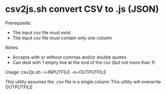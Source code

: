 # csv2js.sh convert CSV to .js (JSON)

Prerequisite:
 - The input csv file must exist
 - The input csv file must contain only one column

Notes:
 - Accepts with or without commas and/or double quotes
 - Can deal with 1 empty line at the end of the csv (but not more than 1)

Usage:
    csv2js.sh -i=INPUTFILE -o=OUTPUTFILE

This utility assumes the .csv file is a single column
This utility will overwrite OUTPUTFILE
